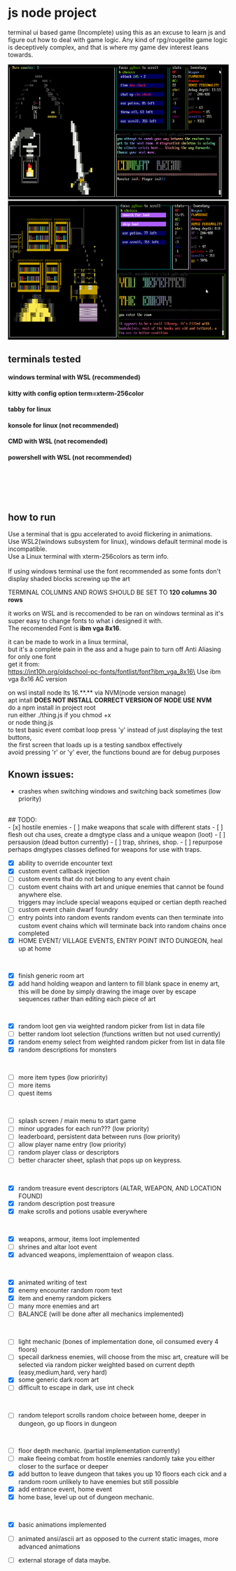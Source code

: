 # js node project
terminal ui based game (Incomplete)
using this as an excuse to learn js and figure out how to deal with game logic.
Any kind of rpg/rougelite game logic is deceptively complex, and that is where my game dev interest leans towards.

![My Image](screenshots/combat.png)
![My Image2](screenshots/lib.png)

## terminals tested
#### windows terminal with WSL (recommended)
#### kitty with config option term=xterm-256color
#### tabby for linux

#### konsole for linux (not recommended)
#### CMD with WSL (not recomended)
#### powershell with WSL (not recommended)
\
\
\
<br>
## how to run
Use a terminal that is gpu accelerated to avoid flickering in animations.\
Use WSL2(windows subsystem for linux), windows default terminal mode is incompatible.\
Use a Linux terminal with xterm-256colors as term info.\
<br>
If using windows terminal use the font recommended as some fonts don't display shaded blocks screwing up the art
<br>

TERMINAL COLUMNS AND ROWS SHOULD BE SET TO <b>120 columns 30 rows</b>
<br>

it works on WSL and is reccomended to be ran on windows terminal as it's super easy to change fonts to what i designed it with. \
The recomended Font is <b>ibm vga 8x16</b>.

it can be made to work in a linux terminal, \
but it's a complete pain in the ass and a huge pain to turn off Anti Aliasing for only one font
<br>
get it from:\
https://int10h.org/oldschool-pc-fonts/fontlist/font?ibm_vga_8x16\
Use ibm vga 8x16 AC version



on wsl install node lts 16.\*\*.\*\* via NVM(node version manage) \
apt intall <b>DOES NOT INSTALL CORRECT VERSION OF NODE USE NVM</b> \
do a npm install in project root 
<br>
run either ./thing.js if you chmod +x \
or node thing.js 
<br>
to test basic event combat loop press 'y' instead of just displaying the test buttons,\
the first screen that loads up is a testing sandbox effectively\
avoid pressing 'r' or 'y' ever, the functions bound are for debug purposes
<br>

## Known issues:
- crashes when switching windows and switching back sometimes (low priority)
<br>
## TODO:
<br>
- [x] hostile enemies 
- [ ] make weapons that scale with different stats
- [ ] flesh out cha uses, create a dmgtype class and a unique weapon (loot)
- [ ] persausion (dead button currently)
- [ ] trap, shrines, shop.
- [ ] repurpose perhaps dmgtypes classes defined for weapons for use with traps.
<br>
  
- [x] ability to override encounter text
- [x] custom event callback injection
- [ ] custom events that do not belong to any event chain
- [ ] custom event chains with art and unique enemies that cannot be found anywhere else.\
triggers may include special weapons equiped or certian depth reached
- [ ] custom event chain dwarf foundry
- [ ] entry points into random events random events can then terminate into custom event chains which will terminate back into random chains once completed
- [x] HOME EVENT/ VILLAGE EVENTS, ENTRY POINT INTO DUNGEON, heal up at home
<br>
  
- [x] finish generic room art
- [x] add hand holding weapon and lantern to fill blank space in enemy art, this will be done by simply drawing the image over by escape sequences rather than editing each piece of art
<br>
  
- [x] random loot gen via weighted random picker from list in data file
- [ ] better random loot selection (functions written but not used currently)
- [x] random enemy select from weighted random picker from list in data file
- [x] random descriptions for monsters
<br>
  
- [ ] more item types (low prioririty)
- [ ] more items
- [ ] quest items
<br>
  
- [ ] splash screen / main menu to start game
- [ ] minor upgrades for each run??? (low priority)
- [ ] leaderboard, persistent data between runs (low priority)
- [ ] allow player name entry (low priority)
- [ ] random player class or descriptors
- [ ] better character sheet, splash that pops up on keypress.
<br>
  
- [x] random treasure event descriptors (ALTAR, WEAPON, AND LOCATION FOUND)
- [x] random description post treasure
- [x] make scrolls and potions usable everywhere
<br>
  
- [x] weapons, armour, items loot implemented
- [ ] shrines and altar loot event
- [x] advanced weapons, implementtaion of weapon class.
<br>
  
- [x] animated writing of text
- [x] enemy encounter random room text 
- [x] item and enemy random pickers
- [ ] many more enemies and art
- [ ] BALANCE (will be done after all mechanics implemented)
<br>
  
- [ ] light mechanic (bones of implementation done, oil consumed every 4 floors)
- [ ] specail darkness enemies, will choose from the misc art, creature will be selected via random picker weighted based on current depth (easy,medium,hard, very hard)
- [x] some generic dark room art
- [ ] difficult to escape in dark, use int check
<br>
  
- [ ] random teleport scrolls random choice between home, deeper in dungeon, go up floors in dungeon
<br>
  
- [ ] floor depth mechanic. (partial implementation currently)
- [ ] make fleeing combat from hostile enemies randomly take you either closer to the surface
or deeper
- [x] add button to leave dungeon that takes you up 10 floors each cick and a random room unlikely to have enemies but still possible
- [x] add entrance event, home event
- [x] home base, level up out of dungeon mechanic.
<br>

- [x] basic animations implemented
- [ ] animated ansi/ascii art as opposed to the current static images, more advanced animations   

- [ ] external storage of data maybe.
